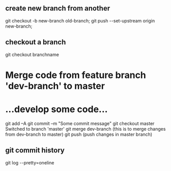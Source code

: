 

## create new branch from another
git checkout -b new-branch old-branch;
git push --set-upstream origin new-branch;

## checkout a branch
git checkout branchname



# Merge code from feature branch 'dev-branch' to master
# ...develop some code...

 git add –A
 git commit –m "Some commit message"
 git checkout master
Switched to branch 'master'
 git merge dev-branch  (this is to merge changes from dev-branch to master)
git push (push changes in master branch)


## git commit history 

git log --pretty=oneline
